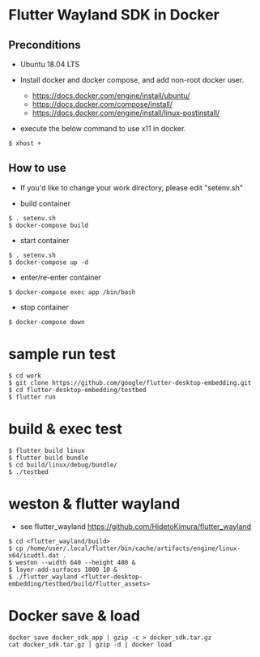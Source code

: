 # Flutter Wayland SDK in Docker

## Preconditions

- Ubuntu 18.04 LTS

- Install docker and docker compose, and add non-root docker user. 
  - https://docs.docker.com/engine/install/ubuntu/
  - https://docs.docker.com/compose/install/
  - https://docs.docker.com/engine/install/linux-postinstall/

- execute the below command to use x11 in docker.

~~~
$ xhost +
~~~


## How to use

- If you'd like to change your work directory, please edit "setenv.sh"

- build container
~~~
$ . setenv.sh
$ docker-compose build
~~~

- start container
~~~
$ . setenv.sh
$ docker-compose up -d
~~~

- enter/re-enter container
~~~
$ docker-compose exec app /bin/bash
~~~

- stop container
~~~
$ docker-compose down
~~~

# sample run test
~~~
$ cd work
$ git clone https://github.com/google/flutter-desktop-embedding.git
$ cd flutter-desktop-embedding/testbed
$ flutter run
~~~

# build & exec test 
~~~
$ flutter build linux
$ flutter build bundle
$ cd build/linux/debug/bundle/
$ ./testbed
~~~

# weston & flutter wayland
- see flutter_wayland
  https://github.com/HidetoKimura/flutter_wayland

~~~
$ cd <flutter_wayland/build>
$ cp /home/user/.local/flutter/bin/cache/artifacts/engine/linux-x64/icudtl.dat .
$ weston --width 640 --height 480 &
$ layer-add-surfaces 1000 10 &
$ ./flutter_wayland <flutter-desktop-embedding/testbed/build/flutter_assets>
~~~

# Docker save & load
~~~
docker save docker_sdk_app | gzip -c > docker_sdk.tar.gz
cat docker_sdk.tar.gz | gzip -d | docker load
~~~
